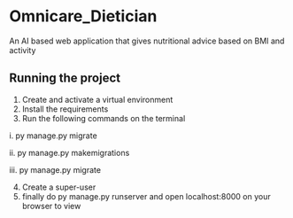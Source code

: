 
# Omnicare_Dietician
An AI based web application that gives nutritional advice based on BMI and activity 

## Running the project
1. Create and activate a virtual environment 
2. Install the requirements 
3. Run the following commands on the terminal

  i. py manage.py migrate
  
  ii. py manage.py makemigrations
  
  iii. py manage.py migrate
  
4. Create a super-user 
5. finally do py manage.py runserver and open localhost:8000 on your browser to view  

